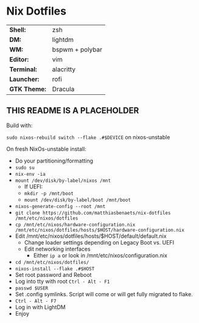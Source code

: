 # Nix Dotfiles

|||
|---|---|
|**Shell:**|zsh|
|**DM:**|lightdm|
|**WM:**|bspwm + polybar|
|**Editor:**|vim|
|**Terminal:**|alacritty|
|**Launcher:**|rofi|
|**GTK Theme:**|Dracula|

## THIS README IS A PLACEHOLDER

Build with:

```sudo nixos-rebuild switch --flake .#$DEVICE```
on nixos-unstable

On fresh NixOs-unstable install:

- Do your partitioning/formatting
- ```sudo su```
- ```nix-env -ia```
- ```mount /dev/disk/by-label/nixos /mnt```
  - If UEFI:
  - ```mkdir -p /mnt/boot```
  - ```mount /dev/disk/by-label/boot /mnt/boot```
- ```nixos-generate-config --root /mnt```
- ```git clone https://github.com/matthiasbenaets/nix-dotfiles /mnt/etc/nixos/dotfiles```
- ```cp /mnt/etc/nixos/hardware-configuration.nix /mnt/etc/nixos/dotfiles/hosts/$HOST/hardware-configuration.nix```
- Edit /mnt/etc/nixos/dotfiles/hosts/$HOST/default/default.nix
  - Change loader settings depending on Legacy Boot vs. UEFI
  - Edit networking interfaces
     - Either ```ip a``` or look in /mnt/etc/nixos/configuration.nix
- ```cd /mnt/etc/nixos/dotfiles/```
- ```nixos-install --flake .#$HOST```
- Set root password and Reboot
- Log into tty with root ```Ctrl - Alt - F1```
- ```passwd $USER```
- Set .config symlinks. Script will come or will get fully migrated to flake.
- ```Ctrl - Alt - F7```
- Log in with LightDM
- Enjoy
